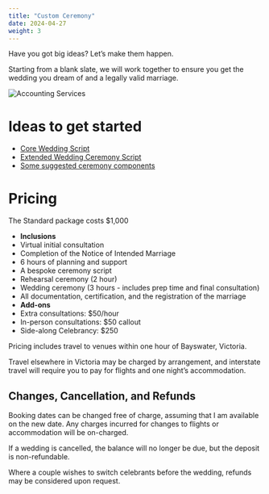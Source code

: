 ```yaml
---
title: "Custom Ceremony"
date: 2024-04-27
weight: 3
---
```


Have you got big ideas? Let’s make them happen. 
<!--more-->

Starting from a blank slate, we will work together to ensure you get the wedding you dream of and a legally valid marriage.

![Accounting Services](/images/austin-distel-nGc5RT2HmF0-unsplash.jpg)

# Ideas to get started

- [Core Wedding Script](/data/scripts/core-wedding)
- [Extended Wedding Ceremony Script](/data/scripts/extended-wedding)
- [Some suggested ceremony components](/data/ceremony-components)

# Pricing

The Standard package costs $1,000

- **Inclusions**
 - Virtual initial consultation
 - Completion of the Notice of Intended Marriage
 - 6 hours of planning and support
 - A bespoke ceremony script
 - Rehearsal ceremony (2 hour)
 - Wedding ceremony (3 hours - includes prep time and final consultation)
 - All documentation, certification, and the registration of the marriage
- **Add-ons**
 - Extra consultations: $50/hour 
 - In-person consultations: $50 callout
 - Side-along Celebrancy: $250

Pricing includes travel to venues within one hour of Bayswater, Victoria.

Travel elsewhere in Victoria may be charged by arrangement, and interstate travel will require you to pay for flights and one night’s accommodation.

## Changes, Cancellation, and Refunds

Booking dates can be changed free of charge, assuming that I am available on the new date. Any charges incurred for changes to flights or accommodation will be on-charged.

If a wedding is cancelled, the balance will no longer be due, but the deposit is non-refundable.

Where a couple wishes to switch celebrants before the wedding, refunds may be considered upon request.